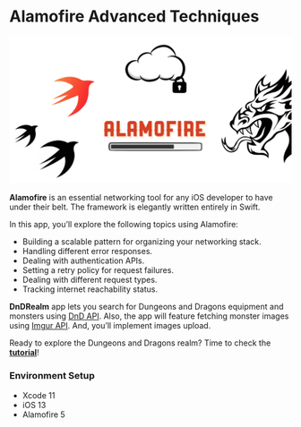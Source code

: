 # Alamofire Advanced Techniques



![Feature_Image](https://raw.githubusercontent.com/amr-abdelfattah/DnDRealm/master/feature_image.png)



**Alamofire** is an essential networking tool for any iOS developer to have under their belt. The framework is elegantly written entirely in Swift.

In this app, you’ll explore the following topics using Alamofire:

- Building a scalable pattern for organizing your networking stack.
- Handling different error responses.
- Dealing with authentication APIs.
- Setting a retry policy for request failures.
- Dealing with different request types.
- Tracking internet reachability status.



**DnDRealm**  app lets you search for Dungeons and Dragons equipment and monsters using [DnD API](https://www.dnd5eapi.co/docs/#intro). Also, the app will feature fetching monster images using [Imgur API](https://apidocs.imgur.com/?version=latest#intro). And, you’ll implement images upload.

Ready to explore the Dungeons and Dragons realm? Time to check the **[tutorial]()**!



### Environment Setup

- Xcode 11
- iOS 13
- Alamofire 5
